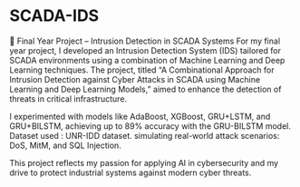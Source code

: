 # SCADA-IDS
🔐 Final Year Project – Intrusion Detection in SCADA Systems
For my final year project, I developed an Intrusion Detection System (IDS) tailored for SCADA environments using a combination of Machine Learning and Deep Learning techniques. The project, titled “A Combinational Approach for Intrusion Detection against Cyber Attacks in SCADA using Machine Learning and Deep Learning Models,” aimed to enhance the detection of threats in critical infrastructure.

I experimented with models like AdaBoost, XGBoost, GRU+LSTM, and GRU+BILSTM, achieving up to 89% accuracy with the GRU-BILSTM model. 
Dataset used : UNR-IDD dataset.
simulating real-world attack scenarios: DoS, MitM, and SQL Injection.

This project reflects my passion for applying AI in cybersecurity and my drive to protect industrial systems against modern cyber threats.
